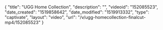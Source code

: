 {
    "title": "UGG Home Collection",
    "description": "",
    "videoid": "152085523",
    "date_created": "1519858642",
    "date_modified": "1519913332",
    "type": "captivate",
    "layout": "video",
    "url": "\/v\/ugg-homecollection-finalcut-mp4\/152085523"
}